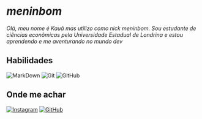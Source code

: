 # *meninbom*

*Olá, meu nome é Kauã mas utilizo como nick meninbom. Sou estudante de ciências econômicas pela Universidade Estadual de Londrina e estou aprendendo e me aventurando no mundo dev*

## Habilidades

![MarkDown](https://img.shields.io/badge/Markdown-000?style=for-the-badge&logo=markdown)
![Git](https://img.shields.io/badge/Git-000?style=for-the-badge&logo=git)
![GitHub](https://img.shields.io/badge/GitHub-000?style=for-the-badge&logo=GitHub)


## Onde me achar

[![Instagram](https://img.shields.io/badge/Instagram-000?style=for-the-badge&logo=instagram)](https://www.instagram.com/mellokaua/)
[![GitHub](https://img.shields.io/badge/GitHub-000?style=for-the-badge&logo=GitHub)](https://github.com/meninbom)
